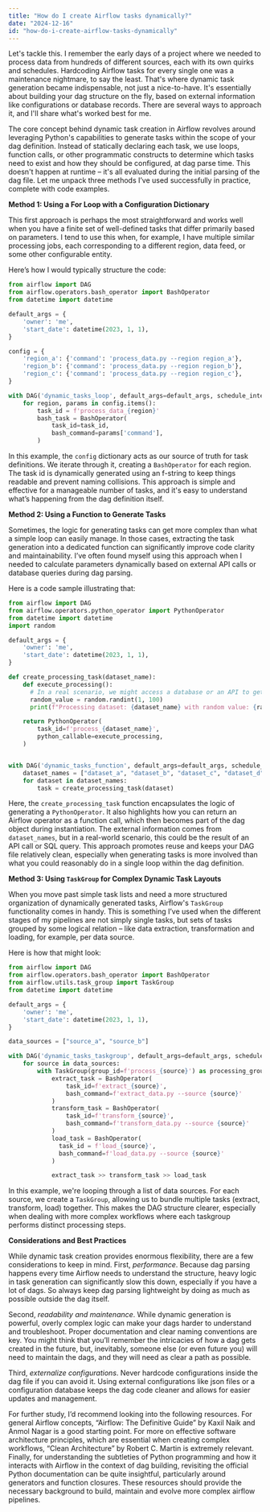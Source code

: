 ```yaml
---
title: "How do I create Airflow tasks dynamically?"
date: "2024-12-16"
id: "how-do-i-create-airflow-tasks-dynamically"
---
```


Let's tackle this. I remember the early days of a project where we needed to process data from hundreds of different sources, each with its own quirks and schedules. Hardcoding Airflow tasks for every single one was a maintenance nightmare, to say the least. That's where dynamic task generation became indispensable, not just a nice-to-have. It's essentially about building your dag structure on the fly, based on external information like configurations or database records. There are several ways to approach it, and I'll share what's worked best for me.

The core concept behind dynamic task creation in Airflow revolves around leveraging Python's capabilities to generate tasks within the scope of your dag definition. Instead of statically declaring each task, we use loops, function calls, or other programmatic constructs to determine which tasks need to exist and how they should be configured, at dag parse time. This doesn't happen at runtime – it's all evaluated during the initial parsing of the dag file. Let me unpack three methods I’ve used successfully in practice, complete with code examples.

**Method 1: Using a For Loop with a Configuration Dictionary**

This first approach is perhaps the most straightforward and works well when you have a finite set of well-defined tasks that differ primarily based on parameters. I tend to use this when, for example, I have multiple similar processing jobs, each corresponding to a different region, data feed, or some other configurable entity.

Here’s how I would typically structure the code:

```python
from airflow import DAG
from airflow.operators.bash_operator import BashOperator
from datetime import datetime

default_args = {
    'owner': 'me',
    'start_date': datetime(2023, 1, 1),
}

config = {
    'region_a': {'command': 'process_data.py --region region_a'},
    'region_b': {'command': 'process_data.py --region region_b'},
    'region_c': {'command': 'process_data.py --region region_c'},
}

with DAG('dynamic_tasks_loop', default_args=default_args, schedule_interval=None, catchup=False) as dag:
    for region, params in config.items():
        task_id = f'process_data_{region}'
        bash_task = BashOperator(
            task_id=task_id,
            bash_command=params['command'],
        )
```

In this example, the `config` dictionary acts as our source of truth for task definitions. We iterate through it, creating a `BashOperator` for each region. The task id is dynamically generated using an f-string to keep things readable and prevent naming collisions. This approach is simple and effective for a manageable number of tasks, and it's easy to understand what’s happening from the dag definition itself.

**Method 2: Using a Function to Generate Tasks**

Sometimes, the logic for generating tasks can get more complex than what a simple loop can easily manage. In those cases, extracting the task generation into a dedicated function can significantly improve code clarity and maintainability. I’ve often found myself using this approach when I needed to calculate parameters dynamically based on external API calls or database queries during dag parsing.

Here is a code sample illustrating that:

```python
from airflow import DAG
from airflow.operators.python_operator import PythonOperator
from datetime import datetime
import random

default_args = {
    'owner': 'me',
    'start_date': datetime(2023, 1, 1),
}

def create_processing_task(dataset_name):
    def execute_processing():
      # In a real scenario, we might access a database or an API to get parameters
      random_value = random.randint(1, 100)
      print(f"Processing dataset: {dataset_name} with random value: {random_value}")

    return PythonOperator(
        task_id=f'process_{dataset_name}',
        python_callable=execute_processing,
    )


with DAG('dynamic_tasks_function', default_args=default_args, schedule_interval=None, catchup=False) as dag:
    dataset_names = ["dataset_a", "dataset_b", "dataset_c", "dataset_d"]
    for dataset in dataset_names:
        task = create_processing_task(dataset)
```

Here, the `create_processing_task` function encapsulates the logic of generating a `PythonOperator`. It also highlights how you can return an Airflow operator as a function call, which then becomes part of the dag object during instantiation. The external information comes from `dataset_names`, but in a real-world scenario, this could be the result of an API call or SQL query. This approach promotes reuse and keeps your DAG file relatively clean, especially when generating tasks is more involved than what you could reasonably do in a single loop within the dag definition.

**Method 3: Using `TaskGroup` for Complex Dynamic Task Layouts**

When you move past simple task lists and need a more structured organization of dynamically generated tasks, Airflow's `TaskGroup` functionality comes in handy. This is something I’ve used when the different stages of my pipelines are not simply single tasks, but sets of tasks grouped by some logical relation – like data extraction, transformation and loading, for example, per data source.

Here is how that might look:

```python
from airflow import DAG
from airflow.operators.bash_operator import BashOperator
from airflow.utils.task_group import TaskGroup
from datetime import datetime

default_args = {
    'owner': 'me',
    'start_date': datetime(2023, 1, 1),
}

data_sources = ["source_a", "source_b"]

with DAG('dynamic_tasks_taskgroup', default_args=default_args, schedule_interval=None, catchup=False) as dag:
    for source in data_sources:
        with TaskGroup(group_id=f'process_{source}') as processing_group:
            extract_task = BashOperator(
                task_id=f'extract_{source}',
                bash_command=f'extract_data.py --source {source}'
            )
            transform_task = BashOperator(
                task_id=f'transform_{source}',
                bash_command=f'transform_data.py --source {source}'
            )
            load_task = BashOperator(
              task_id = f'load_{source}',
              bash_command=f'load_data.py --source {source}'
            )

            extract_task >> transform_task >> load_task
```

In this example, we're looping through a list of data sources. For each source, we create a `TaskGroup`, allowing us to bundle multiple tasks (extract, transform, load) together. This makes the DAG structure clearer, especially when dealing with more complex workflows where each taskgroup performs distinct processing steps.

**Considerations and Best Practices**

While dynamic task creation provides enormous flexibility, there are a few considerations to keep in mind. First, *performance*. Because dag parsing happens every time Airflow needs to understand the structure, heavy logic in task generation can significantly slow this down, especially if you have a lot of dags. So always keep dag parsing lightweight by doing as much as possible outside the dag itself.

Second, *readability and maintenance*. While dynamic generation is powerful, overly complex logic can make your dags harder to understand and troubleshoot. Proper documentation and clear naming conventions are key. You might think that you’ll remember the intricacies of how a dag gets created in the future, but, inevitably, someone else (or even future you) will need to maintain the dags, and they will need as clear a path as possible.

Third, *externalize configurations*. Never hardcode configurations inside the dag file if you can avoid it. Using external configurations like json files or a configuration database keeps the dag code cleaner and allows for easier updates and management.

For further study, I’d recommend looking into the following resources. For general Airflow concepts, “Airflow: The Definitive Guide” by Kaxil Naik and Anmol Nagar is a good starting point. For more on effective software architecture principles, which are essential when creating complex workflows, “Clean Architecture” by Robert C. Martin is extremely relevant. Finally, for understanding the subtleties of Python programming and how it interacts with Airflow in the context of dag building, revisiting the official Python documentation can be quite insightful, particularly around generators and function closures. These resources should provide the necessary background to build, maintain and evolve more complex airflow pipelines.
